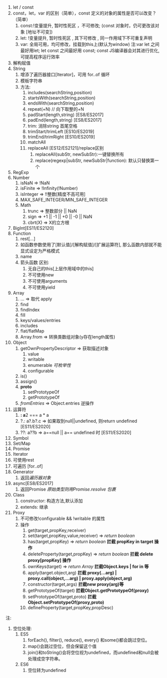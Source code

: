 1. let / const
  1. const，let，var 的区别（简单），const 定义的对象的属性是否可以改变？（简单）
     1. const:!变量提升, 暂时性死区 ，不可修改; (const 对象时，仍可更改该对象 [地址不可变])
     2. let: !变量提升, 暂时性死区  , 其下可修改 , 同一作用域下不可重复声明
     3. var: 全局可用，均可修改，挂载到this上(默认为window)
     注:var let 之间最好用let; let const 之间最好用 const; const JS编译器会对其进行优化,可提高程序运行效率
2. 解构赋值
3. String
   1. 增添了遍历器接口[Iterator]，可用 for..of 循环
   2. 模板字符串
   3. 方法:
      1. includes(searchString,position)
      2. startsWith(searchString,position)
      3. endsWith(searchString,position)
      4. repeat(+N) // 向下取整的+N
      5. padStart(length,string) [ES8/ES2017]
      6. padEnd(length,string) [ES8/ES2017]
      7. trim: 消除string 首尾空格
      8. trimStart/trimLeft [ES10/ES2019]
      9. trimEnd/trimRight  [ES10/ES2019]
      10. matchAll
      11. replaceAll [ES12/ES2121]/replace区别
          1.  replaceAll(subStr, newSubStr):一键替换所有
          2.  replace(regexp|subStr, newSubStr|function): 默认只替换第一个
4.  RegExp
5. Number
   1. isNaN => !NaN
   2. isFinite => !Infinity(!Number)
   3. isInteger => !!整数[精度不高可用]
   4. MAX_SAFE_INTEGER/MIN_SAFE_INTEGER
   5. Math
      1. trunc => 整数部分 || NaN
      2. sign => +1 || -1 || +0 || -0 || NaN
      3. cbrt(X) => X的立方根
6. BigInt[ES11/ES2120]
7. Function
   1. rest[...]
   2. 如函数参数使用了[默认值]/[解构赋值]/[扩展运算符], 那么函数内部就不能显式设定为严格模式
   3. name
   4. 箭头函数
      区别:
      1. 无自己的this[上层作用域中的this]
      2. 不可使用new
      3. 不可使用arguments
      4. 不可使用yield
8. Array
   1. ... => 取代 apply
   2. find
   3. findIndex
   4. fill
   5. keys/values/entries
   6. includes
   7. flat/flatMap
   8. Array.from => 转换类数组对象(y存在length属性)
9. Object
   1.  getOwnPropertyDescriptor => 获取描述对象
       1.  value
       2.  writable
       3.  enumerable *可枚举性*
       4.  configurable
   2.  is()
   3.  assign()
   4.  __proto__
       1.  setPrototypeOf
       2.  getPrototypeOf
   5.  *fromEntries* => Object.entries 逆操作
10. 运算符
    1.  **: a**2 === a * a
    2.  ?.: a?.b?.c => 如果取到null||undefined, 则return undefined [ES11/ES2020]
    3.  ??: a??b => a==null || a== undefined 时 [ES11/ES2020]
11. Symbol
12. Set/Map
13. Promise
14. Iterator 
   6.  可使用rest
   7.  可遍历 [for..of]
15. Generator
    1.  返回*遍历器对象*
16. async[ES8/ES2017]
    1.  返回Promise *原始类型则用Promise.resolve 包裹*
17. Class
    1.  constructor: 构造方法,默认添加
    2.  extends: 继承
18. Proxy
    1.  不可修改!configurable && !writable 的属性
    2.  操作
        1.  get(target,propKey,receiver)
        2.  set(target,propKey,value,receiver) => *return boolean*
        3.  has(target,propKey) => *return boolean* **拦截 propKey in target 操作**
        4.  deleteProperty(target,propKey) => *return boolean* **拦截 delete proxy[propKey] 操作**
        5.  ownKeys(target) => *return Array* **拦截Object.keys | for in 等**
        6.  apply(target.object,arg) **拦截 proxy(...arg) | proxy.call(object,...arg) | proxy.apply(object,arg)**
        7.  constructor(target,args) **拦截new proxy(arg)等**
        8.  getPrototypeOf(target) **拦截Object.getPrototypeOf(proxy)**
        9.  setPrototypeOf(target,proto) **拦截Object.setPrototypeOf(proxy,proto)**
        10. defineProperty(target,propKey,propDesc)

注:
1. 空位处理:
   1. ES5
      1. forEach(), filter(), reduce(), every() 和some()都会跳过空位。
      2. map()会跳过空位，但会保留这个值
      3. join()和toString()会将空位视为undefined，而undefined和null会被处理成空字符串。
   2. ES6
      1. 空位转为undefined